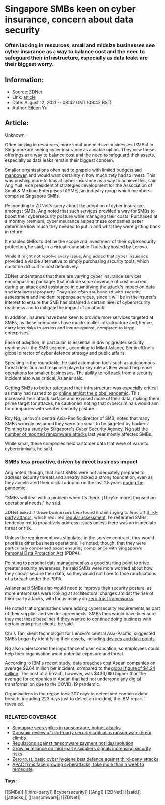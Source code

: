 # Singapore SMBs keen on cyber insurance, concern about data security
### Often lacking in resources, small and midsize businesses see cyber insurance as a way to balance cost and the need to safeguard their infrastructure, especially as data leaks are their biggest worry.

## Information:
+ Source: ZDNet
+ Link: [article](https://www.zdnet.com/article/singapore-smbs-keen-on-cyber-insurance-concern-about-data-security/)
+ Date: August 12, 2021 -- 08:42 GMT (09:42 BST)
+ Author: Eileen Yu


## Article:
Unknown

Often lacking in resources, more small and midsize businesses (SMBs) in Singapore are seeing cyber insurance as a viable option. They view these offerings as a way to balance cost and the need to safeguard their assets, especially as data leaks remain their biggest concern. 

Smaller organisations often had to grapple with limited budgets and [manpower](https://www.zdnet.com/article/cybersecurity-skills-concerns-hamper-singapore-smb-digitalisation-efforts/), and would want certainty in how much they had to invest. This was pushing more to look at cyber insurance as a way to achieve this, said Ang Yuit, vice president of strategies development for the Association of Small & Medium Enterprises (ASME), an industry group which members comprise Singapore SMBs. 

Responding to ZDNet's query about the adoption of cyber insurance amongst SMBs, Ang noted that such services provided a way for SMBs to boost their cybersecurity posture while managing their costs. Purchased at a monthly premium, cyber insurance helped these companies better determine how much they needed to put in and what they were getting back in return. 


It enabled SMBs to define the scope and investment of their cybersecurity protection, he said, in a virtual roundtable Thursday hosted by Lenovo. 

While it might not resolve every issue, Ang added that cyber insurance provided a viable alternative to simply purchasing security tools, which could be difficult to cost definitively. 

ZDNet understands that there are varying cyber insurance services encompassing packages that include some coverage of cost incurred during an attack and assistance in quantifying the attack's impact on data and intellectual property. They also often are bundled with security assessment and incident response services, since it will be in the insurer's interest to ensure the SMB has obtained a certain level of cybersecurity readiness and to mitigate the impact of an attack. 

In addition, insurers have been keen to provide more services targeted at SMBs, as these companies have much smaller infrastructure and, hence, carry less risks to assess and insure against, compared to large enterprises. 






Ease of adoption, in particular, is essential in driving greater security readiness in the SMB segment, according to Milad Aslaner, SentinelOne's global director of cyber defence strategy and public affairs.

Speaking in the roundtable, he said automation tools such as autonomous threat detection and response played a key role as they would help ease operations for smaller businesses. The [ability to roll back](https://www.zdnet.com/article/covid-19-fuels-cyber-attacks-exposes-gaps-in-disaster-recovery/) from a security incident also was critical, Aslaner said. 

Getting SMBs to better safeguard their infrastructure was especially critical as many had rushed to go [online amidst the global pandemic](https://www.zdnet.com/article/global-pandemic-pushes-40m-sea-users-online-fuels-e-commerce-sector-to-62b/). This increased their attack surface and exposed more of their data, making them prime target for attacks, he cautioned, noting that cybercriminals would aim for companies with weaker security posture. 

Roy Ng, Lenovo's central Asia-Pacific director of SMB, noted that many SMBs wrongly assumed they were too small to be targeted by hackers. Pointing to a study by Singapore's Cyber Security Agency, Ng said the [number of reported ransomware attacks](https://www.zdnet.com/article/singapore-sees-spikes-in-ransomware-botnet-attacks/) last year mostly affected SMBs. 

While small, these companies held customer data that were of value to cybercriminals, he said. 

### SMBs less proactive, driven by direct business impact

Ang noted, though, that most SMBs were not adequately prepared to address security threats and already lacked a strong foundation, even as they accelerated their digital adoption in the last 1.5 years [during the pandemic](https://www.zdnet.com/article/global-pandemic-opening-up-can-of-security-worms/). 

"SMBs will deal with a problem when it's there. [They're more] focused on operational needs," he said. 

ZDNet asked if these businesses then found it challenging to fend off [third-party attacks](https://www.zdnet.com/article/growing-reliance-on-third-party-suppliers-signals-increasing-security-risks/), which required [regular assessment](https://www.zdnet.com/article/constant-review-of-third-party-security-critical-as-ransomware-threat-climbs/), he reiterated SMBs' tendency not to proactively address issues unless there was an immediate threat or risk. 

Unless the requirement was stipulated in the service contract, they would prioritise other business operations. He noted, though, that they were particularly concerned about ensuring compliance with [Singapore's Personal Data Protection Act](https://www.zdnet.com/article/singapore-updates-data-protection-law-to-exclude-user-consent-for-legitimate-business-purposes/) (PDPA).

Pointing to personal data management as a good starting point to drive greater security awareness, he said SMBs were more worried about how they should secure their data, so they would not have to face ramifications of a breach under the PDPA. 

Aslaner said SMBs also would need to improve their security posture, as more enterprises were looking at architectural changes amidst the rise of third-party attacks, with focus mainly on [zero trust frameworks](https://www.zdnet.com/article/zero-trust-basic-cyber-hygiene-best-defence-against-third-party-attacks/).  

He noted that organisations were adding cybersecurity requirements as part of their supplier and vendor agreements. SMBs then would have to ensure they met these baselines if they wanted to continue doing business with certain enterprise clients, he said.

Chris Tan, client technologist for Lenovo's central Asia-Pacific, suggested SMBs began by identifying their assets, including [devices and data points](https://www.zdnet.com/article/apac-smbs-prioritise-remote-work-support-online-sale/). 

Ng also underscored the importance of user education, so employees could help their organisation avoid potential exposure and threat. 

According to IBM's recent study, data breaches cost Asean companies on average $2.64 million per incident, compared to the [global figure of $4.24 million](https://www.zdnet.com/article/enterprise-data-breach-cost-reached-record-high-during-covid-19-pandemic/). The cost of a breach, however, was $430,000 higher than the average for companies in Asean that had not undergone any digital transformation due to the COVID-19 pandemic.

Organisations in the region took 307 days to detect and contain a data breach, including 223 days just to detect an incident, the IBM report revealed.

### RELATED COVERAGE

* [Singapore sees spikes in ransomware, botnet attacks](https://www.zdnet.com/article/singapore-sees-spikes-in-ransomware-botnet-attacks/)
* [Constant review of third-party security critical as ransomware threat climbs](https://www.zdnet.com/article/constant-review-of-third-party-security-critical-as-ransomware-threat-climbs/)
* [Regulations against ransomware payment not ideal solution](https://www.zdnet.com/article/regulations-against-ransomware-payment-not-ideal-solution/)
* [Growing reliance on third-party suppliers signals increasing security risks](https://www.zdnet.com/article/growing-reliance-on-third-party-suppliers-signals-increasing-security-risks/)
* [Zero trust, basic cyber hygiene best defence against third-party attacks](https://www.zdnet.com/article/zero-trust-basic-cyber-hygiene-best-defence-against-third-party-attacks/)
* [APAC firms face growing cyberattacks, take more than a week to remediate](https://www.zdnet.com/article/apac-firms-face-growing-cyberattacks-take-more-than-a-week-to-remediate/)





#### Tags:
[[SMBs]] [[third-party]] [[cybersecurity]] [[Ang]] [[ZDNet]] [[said.]] [[attacks,]] [[ransomware]] [[ZDNet]]
